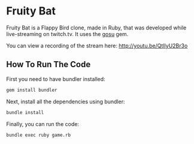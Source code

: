 Fruity Bat
==========

Fruity Bat is a Flappy Bird clone, made in Ruby, that was developed while
live-streaming on twitch.tv. It uses the [gosu](http://www.libgosu.org/) gem.

You can view a recording of the stream here: http://youtu.be/QtIlyU2Br3o


How To Run The Code
-------------------

First you need to have bundler installed:

```bash
gem install bundler
```

Next, install all the dependencies using bundler:

```bash
bundle install
```

Finally, you can run the code:

```bash
bundle exec ruby game.rb
```

